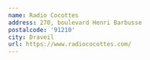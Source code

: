 ```yaml
---
name: Radio Cocottes
address: 270, boulevard Henri Barbusse
postalcode: '91210'
city: Draveil
url: https://www.radiococottes.com/
---
```

